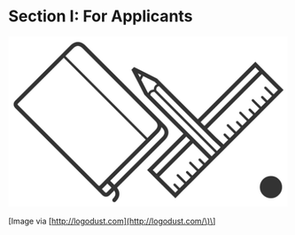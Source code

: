 # Section I: For Applicants

![](/assets/free_logo_10.jpg)

\[Image via [http://logodust.com](http://logodust.com/\)\]

